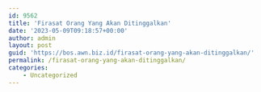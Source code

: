 ```yaml
---
id: 9562
title: 'Firasat Orang Yang Akan Ditinggalkan'
date: '2023-05-09T09:18:57+00:00'
author: admin
layout: post
guid: 'https://bos.awn.biz.id/firasat-orang-yang-akan-ditinggalkan/'
permalink: /firasat-orang-yang-akan-ditinggalkan/
categories:
    - Uncategorized
---
```


